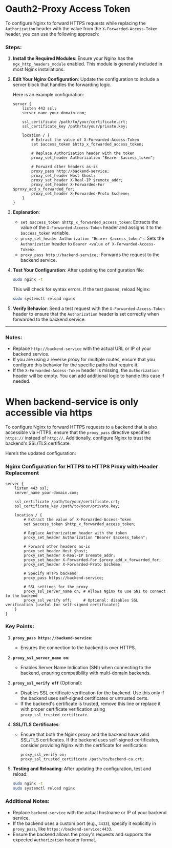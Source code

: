 # Oauth2-Proxy Access Token

To configure Nginx to forward HTTPS requests while replacing the `Authorization` header with the value from the `X-Forwarded-Access-Token` header, you can use the following approach:

### Steps:

1. **Install the Required Modules**: Ensure your Nginx has the `ngx_http_headers_module` enabled. This module is generally included in most Nginx installations.

2. **Edit Your Nginx Configuration**:
   Update the configuration to include a server block that handles the forwarding logic.

   Here is an example configuration:

   ```nginx
   server {
       listen 443 ssl;
       server_name your-domain.com;

       ssl_certificate /path/to/your/certificate.crt;
       ssl_certificate_key /path/to/your/private.key;

       location / {
           # Extract the value of X-Forwarded-Access-Token
           set $access_token $http_x_forwarded_access_token;

           # Replace Authorization header with the token
           proxy_set_header Authorization "Bearer $access_token";

           # Forward other headers as-is
           proxy_pass http://backend-service;
           proxy_set_header Host $host;
           proxy_set_header X-Real-IP $remote_addr;
           proxy_set_header X-Forwarded-For $proxy_add_x_forwarded_for;
           proxy_set_header X-Forwarded-Proto $scheme;
       }
   }
   ```

3. **Explanation**:
   - `set $access_token $http_x_forwarded_access_token`: Extracts the value of the `X-Forwarded-Access-Token` header and assigns it to the `$access_token` variable.
   - `proxy_set_header Authorization "Bearer $access_token";`: Sets the `Authorization` header to `Bearer <value of X-Forwarded-Access-Token>`.
   - `proxy_pass http://backend-service;`: Forwards the request to the backend service.

4. **Test Your Configuration**:
   After updating the configuration file:
   ```bash
   sudo nginx -t
   ```
   This will check for syntax errors. If the test passes, reload Nginx:
   ```bash
   sudo systemctl reload nginx
   ```

5. **Verify Behavior**:
   Send a test request with the `X-Forwarded-Access-Token` header to ensure that the `Authorization` header is set correctly when forwarded to the backend service.

---

### Notes:
- Replace `http://backend-service` with the actual URL or IP of your backend service.
- If you are using a reverse proxy for multiple routes, ensure that you configure this behavior for the specific paths that require it.
- If the `X-Forwarded-Access-Token` header is missing, the `Authorization` header will be empty. You can add additional logic to handle this case if needed.

# When backend-service is only accessible via https

To configure Nginx to forward HTTPS requests to a backend that is also accessible via HTTPS, ensure that the `proxy_pass` directive specifies `https://` instead of `http://`. Additionally, configure Nginx to trust the backend's SSL/TLS certificate.

Here’s the updated configuration:

### Nginx Configuration for HTTPS to HTTPS Proxy with Header Replacement

```nginx
server {
    listen 443 ssl;
    server_name your-domain.com;

    ssl_certificate /path/to/your/certificate.crt;
    ssl_certificate_key /path/to/your/private.key;

    location / {
        # Extract the value of X-Forwarded-Access-Token
        set $access_token $http_x_forwarded_access_token;

        # Replace Authorization header with the token
        proxy_set_header Authorization "Bearer $access_token";

        # Forward other headers as-is
        proxy_set_header Host $host;
        proxy_set_header X-Real-IP $remote_addr;
        proxy_set_header X-Forwarded-For $proxy_add_x_forwarded_for;
        proxy_set_header X-Forwarded-Proto $scheme;

        # Specify HTTPS backend
        proxy_pass https://backend-service;

        # SSL settings for the proxy
        proxy_ssl_server_name on; # Allows Nginx to use SNI to connect to the backend
        proxy_ssl_verify off;     # Optional: disables SSL verification (useful for self-signed certificates)
    }
}
```

### Key Points:
1. **`proxy_pass https://backend-service`**:
   - Ensures the connection to the backend is over HTTPS.

2. **`proxy_ssl_server_name on`**:
   - Enables Server Name Indication (SNI) when connecting to the backend, ensuring compatibility with multi-domain backends.

3. **`proxy_ssl_verify off`** (Optional):
   - Disables SSL certificate verification for the backend. Use this only if the backend uses self-signed certificates or untrusted certs.
   - If the backend's certificate is trusted, remove this line or replace it with proper certificate verification using `proxy_ssl_trusted_certificate`.

4. **SSL/TLS Certificates**:
   - Ensure that both the Nginx proxy and the backend have valid SSL/TLS certificates. If the backend uses self-signed certificates, consider providing Nginx with the certificate for verification:
     ```nginx
     proxy_ssl_verify on;
     proxy_ssl_trusted_certificate /path/to/backend-ca.crt;
     ```

5. **Testing and Reloading**:
   After updating the configuration, test and reload:
   ```bash
   sudo nginx -t
   sudo systemctl reload nginx
   ```

### Additional Notes:
- Replace `backend-service` with the actual hostname or IP of your backend service.
- If the backend uses a custom port (e.g., `4433`), specify it explicitly in `proxy_pass`, like `https://backend-service:4433`.
- Ensure the backend allows the proxy's requests and supports the expected `Authorization` header format.
